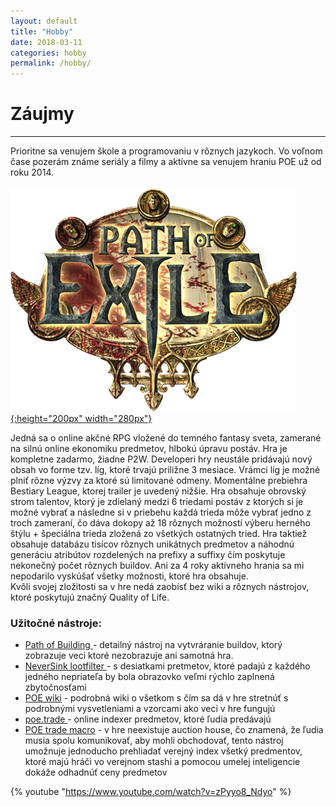 ```yaml
---
layout: default
title: "Hobby"
date: 2018-03-11
categories: hobby
permalink: /hobby/
---
```


# Záujmy
* * *

Prioritne sa venujem škole a programovaniu v rôznych jazykoch. Vo voľnom čase pozerám známe seriály a filmy a aktívne sa venujem hraniu POE už od roku 2014.
<br><br>
<a href="https://www.pathofexile.com/game">	![alt text](/img/POE.png?style=centerme){:height="200px" width="280px"} </a>

Jedná sa o online akčné RPG vložené do temného fantasy sveta, zamerané na silnú online ekonomiku predmetov, hlbokú úpravu postáv. 
Hra je kompletne zadarmo, žiadne P2W. Developeri hry neustále pridávajú nový obsah vo forme tzv. líg, ktoré
trvajú priližne 3 mesiace. Vrámci líg je možné plniť rôzne výzvy za ktoré sú limitované odmeny. Momentálne prebiehra Bestiary League, ktorej trailer
je uvedený nižšie.
Hra obsahuje obrovský strom talentov, ktorý je zdielaný medzi 6 triedami postáv z ktorých si je možné vybrať a následne si v priebehu
každá trieda môže vybrať jedno z troch zameraní, čo dáva dokopy až 18 rôznych možností výberu herného štýlu + špeciálna trieda zložená zo všetkých ostatných tried. 
Hra taktiež obsahuje databázu 
tisícov rôznych unikátnych predmetov a náhodnú generáciu atribútov rozdelených na prefixy a suffixy čím poskytuje nekonečný počet rôznych buildov. 
Ani za 4 roky aktívneho hrania sa mi nepodarilo vyskúšať všetky možnosti, ktoré hra obsahuje.  
Kvôli svojej zložitosti sa v hre nedá zaobísť bez wiki a rôznych nástrojov, ktoré poskytujú značný Quality of Life.

### Užitočné nástroje:

 - <a href="https://github.com/Openarl/PathOfBuilding"> Path of Building </a> - detailný nástroj na vytvráranie buildov, ktorý zobrazuje veci ktoré nezobrazuje ani samotná hra.
 - <a href="http://www.filterblade.xyz">NeverSink lootfilter </a> - s desiatkami pretmetov, ktoré padajú z každého jedného nepriateľa by bola obrazovko veľmi rýchlo zaplnená zbytočnosťami
 - <a href="https://pathofexile.gamepedia.com/Path_of_Exile_Wiki">POE wiki</a> - podrobná wiki o všetkom s čím sa dá v hre stretnúť s podrobnými vysvetleniami a vzorcami ako veci v hre fungujú
 - <a href="http://poe.trade">poe.trade </a> - online indexer predmetov, ktoré ľudia predávajú
 - <a href="https://github.com/PoE-TradeMacro/POE-TradeMacro">POE trade macro</a> - v hre neexistuje auction house, čo znamená, že ľudia musia spolu komunikovať, aby mohli obchodovať, tento nástroj 
 umožnuje jednoducho prehliadať verejný index všetký predmentov, ktoré majú hráči vo verejnom stashi a pomocou umelej inteligencie dokáže odhadnúť ceny predmetov


{% youtube "https://www.youtube.com/watch?v=zPyyo8_Ndyo" %}